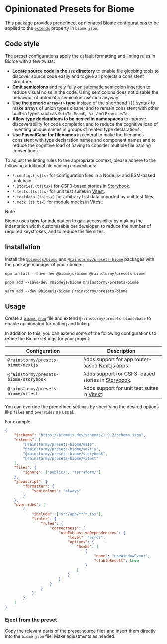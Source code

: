 # Opinionated Presets for Biome

This package provides predefined, opinionated [Biome](https://biomejs.dev)
configurations to be applied to
the [`extends`](https://biomejs.dev/guides/configure-biome/#share-a-configuration-file)
property in `biome.json`.

## Code style
The preset configurations apply the default formatting and linting rules in
Biome with a few twists:

* **Locate source code in the `src` directory** to enable file globbing tools
  to discover source code easily and to give all projects a consistent
  structure.
* **Omit semicolons** and rely fully
  on [automatic semicolon insertion](https://developer.mozilla.org/en-US/docs/Web/JavaScript/Reference/Lexical_grammar#automatic_semicolon_insertion)
  to reduce visual noise in the code. Using semicolons does not
  disable the behaviour of automatic semicolon insertion anyway.
* **Use the generic `Array<T>` type** instead of the shorthand `T[]` syntax to
  make arrays of union types cleaner and to remain consistent with other
  built-in types such as `Set<T>`, `Map<K, V>`, and `Promise<T>`.
* **Allow type declarations to be nested in namespaces** to improve
  discoverability for code completion and to reduce the cognitive load of
  inventing unique names in groups of related type declarations.
* **Use PascalCase for filenames** in general to make the filenames consistent
  with type declaration names and component names and to reduce the cognitive
  load of having to consider multiple file naming conventions.

To adjust the linting rules to the appropriate context, please adhere to the
following additional file naming conventions:

* `*.config.(js|ts)` for configuration files in a Node.js- and ESM-based
  toolchain.
* `*.stories.(ts|tsx)` for CSF3-based stories
  in [Storybook](https://storybook.js.org).
* `*.tests.(ts|tsx)` for unit test suites in [Vitest](https://vitest.dev).
* `*.testdata.(ts|tsx)` for arbitrary test data imported by unit test files.
* `*.mock.(ts|tsx)` for [module mocks](https://vitest.dev/guide/mocking#modules)
  in Vitest.

> [!NOTE]  
> Biome uses **tabs** for indentation to gain accessibility by making the
> indentation width customisable per developer, to reduce the number of required
> keystrokes, and to reduce the file sizes.

## Installation
Install the [`@biomejs/biome`](https://www.npmjs.com/package/@biomejs/biome)
and [`@rainstormy/presets-biome`](https://www.npmjs.com/package/@rainstormy/presets-biome)
packages with the package manager of your choice:

```shell
npm install --save-dev @biomejs/biome @rainstormy/presets-biome
```
```shell
pnpm add --save-dev @biomejs/biome @rainstormy/presets-biome
```
```shell
yarn add --dev @biomejs/biome @rainstormy/presets-biome
```

## Usage
Create a [`biome.json`](https://biomejs.dev/reference/configuration) file and
extend `@rainstormy/presets-biome/base` to enable opinionated formatting and
linting.

In addition to this, you can extend some of the following configurations to
refine the Biome settings for your project:

| Configuration                         | Description                                                                   |
|---------------------------------------|-------------------------------------------------------------------------------|
| `@rainstormy/presets-biome/nextjs`    | Adds support for app router-based [Next.js](https://nextjs.org) apps.         |
| `@rainstormy/presets-biome/storybook` | Adds support for CSF3-based stories in [Storybook](https://storybook.js.org). |
| `@rainstormy/presets-biome/vitest`    | Adds support for unit test suites in [Vitest](https://vitest.dev).            |

You can override the predefined settings by specifying the desired options like
`files` and `overrides` as usual.

For example:

```json
{
    "$schema": "https://biomejs.dev/schemas/1.9.2/schema.json",
    "extends": [
        "@rainstormy/presets-biome/base",
        "@rainstormy/presets-biome/nextjs",
        "@rainstormy/presets-biome/storybook",
        "@rainstormy/presets-biome/vitest"
    ],
    "files": {
        "ignore": ["public/", "terraform/"]
    },
    "javascript": {
        "formatter": {
            "semicolons": "always"
        }
    },
    "overrides": [
        {
            "include": ["src/app/**/*.tsx"],
            "linter": {
                "rules": {
                    "correctness": {
                        "useExhaustiveDependencies": {
                            "level": "error",
                            "options": {
                                "hooks": [
                                    {
                                        "name": "useWindowEvent",
                                        "stableResult": true
                                    }
                                ]
                            }
                        }
                    }
                }
            }
        }
    ]
}
```

### Eject from the preset
Copy the relevant parts of
the [preset source files](https://github.com/rainstormy/presets-biome/tree/main/src)
and insert them directly into the `biome.json` file. Make adjustments as needed.
